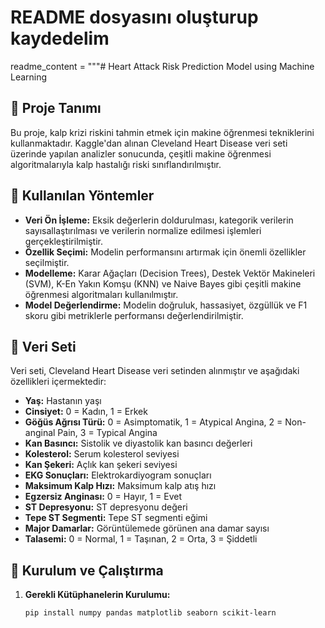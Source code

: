 # README dosyasını oluşturup kaydedelim
readme_content = """# Heart Attack Risk Prediction Model using Machine Learning

## 📌 Proje Tanımı

Bu proje, kalp krizi riskini tahmin etmek için makine öğrenmesi tekniklerini kullanmaktadır. Kaggle'dan alınan Cleveland Heart Disease veri seti üzerinde yapılan analizler sonucunda, çeşitli makine öğrenmesi algoritmalarıyla kalp hastalığı riski sınıflandırılmıştır.

## 🧠 Kullanılan Yöntemler

- **Veri Ön İşleme:** Eksik değerlerin doldurulması, kategorik verilerin sayısallaştırılması ve verilerin normalize edilmesi işlemleri gerçekleştirilmiştir.
- **Özellik Seçimi:** Modelin performansını artırmak için önemli özellikler seçilmiştir.
- **Modelleme:** Karar Ağaçları (Decision Trees), Destek Vektör Makineleri (SVM), K-En Yakın Komşu (KNN) ve Naive Bayes gibi çeşitli makine öğrenmesi algoritmaları kullanılmıştır.
- **Model Değerlendirme:** Modelin doğruluk, hassasiyet, özgüllük ve F1 skoru gibi metriklerle performansı değerlendirilmiştir.

## 🧪 Veri Seti

Veri seti, Cleveland Heart Disease veri setinden alınmıştır ve aşağıdaki özellikleri içermektedir:

- **Yaş:** Hastanın yaşı
- **Cinsiyet:** 0 = Kadın, 1 = Erkek
- **Göğüs Ağrısı Türü:** 0 = Asimptomatik, 1 = Atypical Angina, 2 = Non-anginal Pain, 3 = Typical Angina
- **Kan Basıncı:** Sistolik ve diyastolik kan basıncı değerleri
- **Kolesterol:** Serum kolesterol seviyesi
- **Kan Şekeri:** Açlık kan şekeri seviyesi
- **EKG Sonuçları:** Elektrokardiyogram sonuçları
- **Maksimum Kalp Hızı:** Maksimum kalp atış hızı
- **Egzersiz Anginası:** 0 = Hayır, 1 = Evet
- **ST Depresyonu:** ST depresyonu değeri
- **Tepe ST Segmenti:** Tepe ST segmenti eğimi
- **Major Damarlar:** Görüntülemede görünen ana damar sayısı
- **Talasemi:** 0 = Normal, 1 = Taşınan, 2 = Orta, 3 = Şiddetli

## 🚀 Kurulum ve Çalıştırma

1. **Gerekli Kütüphanelerin Kurulumu:**

   ```bash
   pip install numpy pandas matplotlib seaborn scikit-learn

